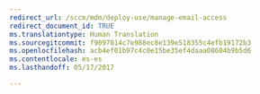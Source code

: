 ```yaml
---
redirect_url: /sccm/mdm/deploy-use/manage-email-access
redirect_document_id: TRUE
ms.translationtype: Human Translation
ms.sourcegitcommit: f9097014c7e988ec8e139e518355c4efb19172b3
ms.openlocfilehash: acb4ef01b97c4c0e15be35ef4daaa08604b9b5d6
ms.contentlocale: es-es
ms.lasthandoff: 05/17/2017

---
```


